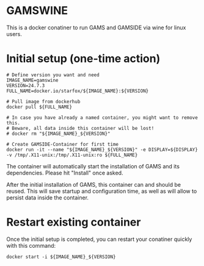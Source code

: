 # GAMSWINE

This is a docker conatiner to run GAMS and GAMSIDE via wine for linux users.

# Initial setup (one-time action)

```
# Define version you want and need
IMAGE_NAME=gamswine
VERSION=24.7.3
FULL_NAME=docker.io/starfox/${IMAGE_NAME}:${VERSION}

# Pull image from dockerhub
docker pull ${FULL_NAME}

# In case you have already a named container, you might want to remove this.
# Beware, all data inside this container will be lost!
# docker rm "${IMAGE_NAME}_${VERSION}"

# Create GAMSIDE-Container for first time
docker run -it --name "${IMAGE_NAME}_${VERSION}" -e DISPLAY=${DISPLAY} -v /tmp/.X11-unix:/tmp/.X11-unix:ro ${FULL_NAME} 
```
The container will automatically start the installation of GAMS and its dependencies. Please hit "Install" once asked.

After the initial installation of GAMS, this container can and should be reused. This will save startup and configuration time, as well as will allow to persist data inside the container.

# Restart existing container

Once the initial setup is completed, you can restart your conatiner quickly with this command:
```
docker start -i ${IMAGE_NAME}_${VERSION}
```
